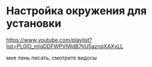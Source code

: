 # Настройка окружения для установки

https://www.youtube.com/playlist?list=PL0lO_mIqDDFWPVIWdB7tjU5aznqXAXvLL

мне лень писать, смотрите видосы
